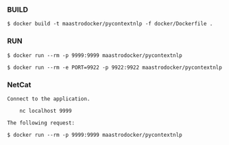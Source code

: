 ### BUILD

    $ docker build -t maastrodocker/pycontextnlp -f docker/Dockerfile .

### RUN
    
    $ docker run --rm -p 9999:9999 maastrodocker/pycontextnlp
    
    $ docker run --rm -e PORT=9922 -p 9922:9922 maastrodocker/pycontextnlp 

    
### NetCat
    
    Connect to the application.
    
        nc localhost 9999
    
    The following request:    
    
    $ docker run --rm -p 9999:9999 maastrodocker/pycontextnlp